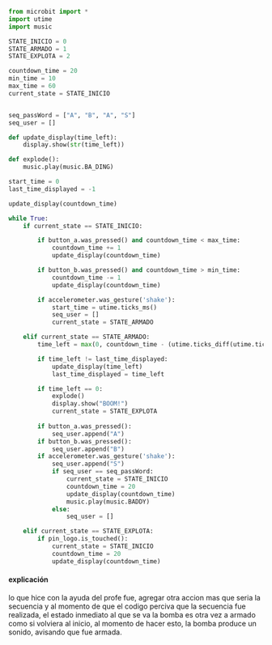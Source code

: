 ``` py
from microbit import *
import utime
import music

STATE_INICIO = 0
STATE_ARMADO = 1
STATE_EXPLOTA = 2

countdown_time = 20
min_time = 10
max_time = 60
current_state = STATE_INICIO


seq_passWord = ["A", "B", "A", "S"]
seq_user = []

def update_display(time_left):
    display.show(str(time_left))

def explode():
    music.play(music.BA_DING)

start_time = 0
last_time_displayed = -1

update_display(countdown_time)

while True:
    if current_state == STATE_INICIO:

        if button_a.was_pressed() and countdown_time < max_time:
            countdown_time += 1
            update_display(countdown_time)

        if button_b.was_pressed() and countdown_time > min_time:
            countdown_time -= 1
            update_display(countdown_time)

        if accelerometer.was_gesture('shake'):
            start_time = utime.ticks_ms()
            seq_user = []
            current_state = STATE_ARMADO

    elif current_state == STATE_ARMADO:
        time_left = max(0, countdown_time - (utime.ticks_diff(utime.ticks_ms(), start_time) // 1000))

        if time_left != last_time_displayed:
            update_display(time_left)
            last_time_displayed = time_left

        if time_left == 0:
            explode()
            display.show("BOOM!")
            current_state = STATE_EXPLOTA
        
        if button_a.was_pressed():
            seq_user.append("A")
        if button_b.was_pressed():
            seq_user.append("B")
        if accelerometer.was_gesture('shake'):
            seq_user.append("S")
            if seq_user == seq_passWord:
                current_state = STATE_INICIO
                countdown_time = 20
                update_display(countdown_time)
                music.play(music.BADDY)
            else:
                seq_user = []

    elif current_state == STATE_EXPLOTA:
        if pin_logo.is_touched():
            current_state = STATE_INICIO
            countdown_time = 20
            update_display(countdown_time)

```

#### explicación   
lo que hice con la ayuda del profe fue, agregar otra accion mas que seria la secuencia y al momento de que el codigo perciva que la secuencia fue realizada, el estado inmediato al que se va la bomba es otra vez a armado  
como si volviera al inicio, al momento de hacer esto, la bomba produce un sonido, avisando que fue armada.  
